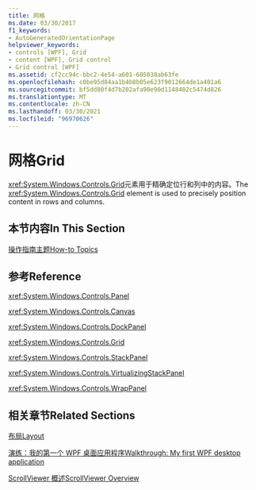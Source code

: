 ```yaml
---
title: 网格
ms.date: 03/30/2017
f1_keywords:
- AutoGeneratedOrientationPage
helpviewer_keywords:
- controls [WPF], Grid
- content [WPF], Grid control
- Grid control [WPF]
ms.assetid: cf2cc94c-bbc2-4e54-a601-605038ab63fe
ms.openlocfilehash: c0be95d84aa1b4b8b05e623f9012664de1a401a6
ms.sourcegitcommit: bf5dd80f4d7b202afa90e90d1148402c5474d826
ms.translationtype: MT
ms.contentlocale: zh-CN
ms.lasthandoff: 03/30/2021
ms.locfileid: "96970626"
---
```

# <a name="grid"></a><span data-ttu-id="07e04-102">网格</span><span class="sxs-lookup"><span data-stu-id="07e04-102">Grid</span></span>
<span data-ttu-id="07e04-103"><xref:System.Windows.Controls.Grid>元素用于精确定位行和列中的内容。</span><span class="sxs-lookup"><span data-stu-id="07e04-103">The <xref:System.Windows.Controls.Grid> element is used to precisely position content in rows and columns.</span></span>  
  
## <a name="in-this-section"></a><span data-ttu-id="07e04-104">本节内容</span><span class="sxs-lookup"><span data-stu-id="07e04-104">In This Section</span></span>  
 [<span data-ttu-id="07e04-105">操作指南主题</span><span class="sxs-lookup"><span data-stu-id="07e04-105">How-to Topics</span></span>](grid-how-to-topics.md)  
  
## <a name="reference"></a><span data-ttu-id="07e04-106">参考</span><span class="sxs-lookup"><span data-stu-id="07e04-106">Reference</span></span>  
 <xref:System.Windows.Controls.Panel>  
  
 <xref:System.Windows.Controls.Canvas>  
  
 <xref:System.Windows.Controls.DockPanel>  
  
 <xref:System.Windows.Controls.Grid>  
  
 <xref:System.Windows.Controls.StackPanel>  
  
 <xref:System.Windows.Controls.VirtualizingStackPanel>  
  
 <xref:System.Windows.Controls.WrapPanel>  
  
## <a name="related-sections"></a><span data-ttu-id="07e04-107">相关章节</span><span class="sxs-lookup"><span data-stu-id="07e04-107">Related Sections</span></span>  
 [<span data-ttu-id="07e04-108">布局</span><span class="sxs-lookup"><span data-stu-id="07e04-108">Layout</span></span>](../advanced/layout.md)  
  
 [<span data-ttu-id="07e04-109">演练：我的第一个 WPF 桌面应用程序</span><span class="sxs-lookup"><span data-stu-id="07e04-109">Walkthrough: My first WPF desktop application</span></span>](../getting-started/walkthrough-my-first-wpf-desktop-application.md)  
  
 [<span data-ttu-id="07e04-110">ScrollViewer 概述</span><span class="sxs-lookup"><span data-stu-id="07e04-110">ScrollViewer Overview</span></span>](scrollviewer-overview.md)
